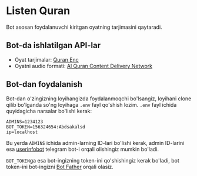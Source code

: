 # Listen Quran

Bot asosan foydalanuvchi kiritgan oyatning tarjimasini qaytaradi.

## Bot-da ishlatilgan API-lar
- Oyat tarjimalar: [Quran Enc](https://quranenc.com/en/home)
- Oyatni audio formati: [Al Quran Content Delivery Network](https://alquran.cloud/cdn)

## Bot-dan foydalanish
Bot-dan o'zingizning loyihangizda foydalanmoqchi bo'lsangiz, loyihani clone qilib bo'lganda so'ng loyihaga `.env` fayl qo'shish lozim. `.env`
fayl ichida quyidagicha narsalar bo'lishi kerak:
```
ADMINS=1234123
BOT_TOKEN=156324654:Abdsakalsd
ip=localhost
```

Bu yerda `ADMINS` ichida admin-larning ID-lari bo'lishi kerak, admin ID-larini esa [userinfobot](https://t.me/userinfobot) telegram bot-i orqali olishingiz
mumkin bo'ladi.

`BOT_TOKEN`ga esa bot-ingizning token-ini qo'shishingiz kerak bo'ladi, bot token-ini bot-ingizni [Bot Father](https://t.me/botfather) orqali olasiz.

